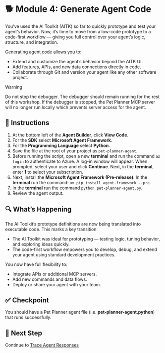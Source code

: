 # 🐕 Module 4: Generate Agent Code

You’ve used the AI Toolkit (AITK) so far to quickly prototype and test your agent’s behavior.
Now, it’s time to move from a low-code prototype to a code-first workflow — giving you full control over your agent’s logic, structure, and integration.

Generating agent code allows you to:

- Extend and customize the agent’s behavior beyond the AITK UI.
- Add features, APIs, and new data connections directly in code.
- Collaborate through Git and version your agent like any other software project.

> [!WARNING]
>Do not stop the debugger. The debugger should remain running for the rest of this workshop. If the debugger is stopped, the Pet Planner MCP server will no longer run locally which prevents server access for the agent.

## 🧩 Instructions

1. At the bottom left of the **Agent Builder**, click **View Code**.
1. For the **SDK** select **Microsoft Agent Framework**.
1. For the **Programming Language** select **Python**.
1. Save the file at the root of your project as `pet-planner-agent`.
1. Before running the script, open a new **terminal** and run the command `az login` to authenticate to Azure. A log-in window will appear. When prompted, select your user and click **Continue**. Next, in the **terminal**, enter **1** to select your subscription.
1. Next, install the **Microsoft Agent Framework (Pre-release)**. In the **terminal** run the command: `uv pip install agent-framework --pre`.
1. In the **terminal** run the command `python pet-planner-agent.py`.
1. Review the agent output.

## 🔍 What’s Happening

The AI Toolkit’s prototype definitions are now being translated into executable code.
This marks a key transition:

- The AI Toolkit was ideal for prototyping — testing logic, tuning behavior, and exploring ideas quickly.
- The code-first workflow empowers you to develop, debug, and extend your agent using standard development practices.

You now have full flexibility to:

- Integrate APIs or additional MCP servers.
- Add new commands and data flows.
- Deploy or share your agent with your team.

## ✅ Checkpoint

You should have a Pet Planner agent file (i.e. **pet-planner-agent.python**) that runs successfully.

## 🐾 Next Step

Continue to [Trace Agent Responses](/Workshops/PetPlanner/Modules/05-trace-agent-responses.md)